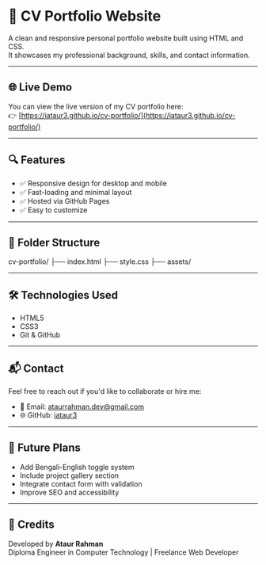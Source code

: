 # 📄 CV Portfolio Website

A clean and responsive personal portfolio website built using HTML and CSS.  
It showcases my professional background, skills, and contact information.

---

## 🌐 Live Demo

You can view the live version of my CV portfolio here:  
👉 [https://iataur3.github.io/cv-portfolio/](https://iataur3.github.io/cv-portfolio/)

---

## 🔍 Features

- ✅ Responsive design for desktop and mobile
- ✅ Fast-loading and minimal layout
- ✅ Hosted via GitHub Pages
- ✅ Easy to customize

---

## 📁 Folder Structure

cv-portfolio/ ├── index.html ├── style.css ├── assets/

---

## 🛠️ Technologies Used

- HTML5
- CSS3
- Git & GitHub

---

## 📬 Contact

Feel free to reach out if you'd like to collaborate or hire me:

- 📧 Email: ataurrahman.dev@gmail.com
- 🌐 GitHub: [iataur3](https://github.com/iataur3)

---

## 📌 Future Plans

- Add Bengali-English toggle system
- Include project gallery section
- Integrate contact form with validation
- Improve SEO and accessibility

---

## 🙌 Credits

Developed by **Ataur Rahman**  
Diploma Engineer in Computer Technology | Freelance Web Developer
